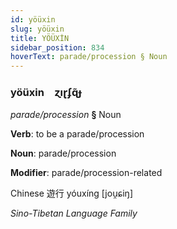 ```yaml
---
id: yöüxin
slug: yöüxin
title: YÖÜXİN
sidebar_position: 834
hoverText: parade/procession § Noun
---
```


### yöüxin&emsp;<span kind="abugida">ɀıɽʄɋ̃ɟ</span>

*parade/procession* **§** Noun

**Verb**: to be a parade/procession

**Noun**: parade/procession

**Modifier**: parade/procession-related

Chinese 遊行 yóuxíng [jou̯ɕiŋ]

*Sino-Tibetan Language Family*